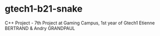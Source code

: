 # gtech1-b21-snake
C++ Project - 7th Project at Gaming Campus, 1st year of Gtech1
Etienne BERTRAND & Andry GRANDPAUL